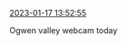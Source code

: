 [2023-01-17 13:52:55](https://mstdn.social/@hill_wanderer/109704876910287848)

Ogwen valley webcam today